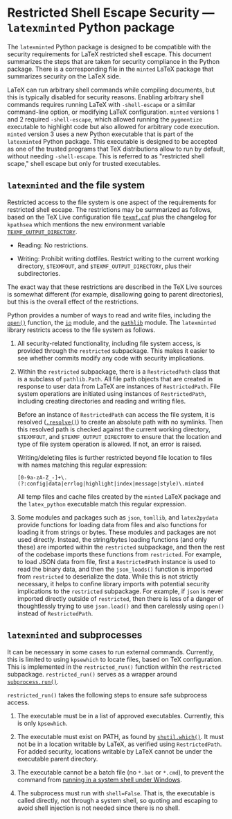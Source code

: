 # Restricted Shell Escape Security — `latexminted` Python package

The `latexminted` Python package is designed to be compatible with the
security requirements for LaTeX restricted shell escape.  This document
summarizes the steps that are taken for security compliance in the Python
package.  There is a corresponding file in the `minted` LaTeX package that
summarizes security on the LaTeX side.

LaTeX can run arbitrary shell commands while compiling documents, but this is
typically disabled for security reasons.  Enabling arbitrary shell commands
requires running LaTeX with `-shell-escape` or a similar command-line option,
or modifying LaTeX configuration.  `minted` versions 1 and 2 required
`-shell-escape`, which allowed running the `pygmentize` executable to
highlight code but also allowed for arbitrary code execution.  `minted`
version 3 uses a new Python executable that is part of the `latexminted`
Python package.  This executable is designed to be accepted as one of the
trusted programs that TeX distributions allow to run by default, without
needing `-shell-escape`.  This is referred to as "restricted shell scape,"
shell escape but only for trusted executables.


## `latexminted` and the file system

Restricted access to the file system is one aspect of the requirements for
restricted shell escape.  The restrictions may be summarized as follows, based on the TeX Live configuration file
[`texmf.cnf`](https://tug.org/svn/texlive/trunk/Build/source/texk/kpathsea/texmf.cnf?revision=70942&view=markup#l634)
plus the changelog for `kpathsea` which mentions the new environment
variable
[`TEXMF_OUTPUT_DIRECTORY`](https://www.tug.org/svn/texlive/trunk/Build/source/texk/kpathsea/NEWS?view=markup).

  * Reading:  No restrictions.

  * Writing:  Prohibit writing dotfiles.  Restrict writing to the current
    working directory, `$TEXMFOUT`, and `$TEXMF_OUTPUT_DIRECTORY`, plus their
    subdirectories.

The exact way that these restrictions are described in the TeX Live sources is
somewhat different (for example, disallowing going to parent directories), but
this is the overall effect of the restrictions.

Python provides a number of ways to read and write files, including the
[`open()`](https://docs.python.org/3/library/functions.html#open) function,
the [`io`](https://docs.python.org/3/library/io.html) module, and the
[`pathlib`](https://docs.python.org/3/library/pathlib.html) module.  The
`latexminted` library restricts access to the file system as follows.

1.  All security-related functionality, including file system access, is
    provided through the `restricted` subpackage.  This makes it easier to see
    whether commits modify any code with security implications.

2.  Within the `restricted` subpackage, there is a `RestrictedPath` class that
    is a subclass of `pathlib.Path`.  All file path objects that are created
    in response to user data from LaTeX are instances of `RestrictedPath`.
    File system operations are initiated using instances of `RestrictedPath`,
    including creating directories and reading and writing files.

    Before an instance of `RestrictedPath` can access the file system, it is
    resolved
    ([`.resolve()`](https://docs.python.org/3/library/pathlib.html#pathlib.Path.resolve))
    to create an absolute path with no symlinks.  Then this resolved path is
    checked against the current working directory, `$TEXMFOUT`,
    and `$TEXMF_OUTPUT_DIRECTORY` to ensure that the location and type of
    file system operation is allowed.  If not, an error is raised.

    Writing/deleting files is further restricted beyond file location to files
    with names matching this regular expression:
    ```
    [0-9a-zA-Z_-]+\.(?:config|data|errlog|highlight|index|message|style)\.minted
    ```
    All temp files and cache files created by the `minted` LaTeX package and
    the `latex_python` executable match this regular expression.

3.  Some modules and packages such as `json`, `tomllib`, and `latex2pydata`
    provide functions for loading data from files and also functions for
    loading it from strings or bytes.  These modules and packages are not used
    directly.  Instead, the string/bytes loading functions (and only these)
    are imported within the `restricted` subpackage, and then the rest of the
    codebase imports these functions from `restricted`.  For example, to load
    JSON data from file, first a `RestrictedPath` instance is used to read the
    binary data, and then the `json_loads()` function is imported from
    `restricted` to deserialize the data.  While this is not strictly
    necessary, it helps to confine library imports with potential security
    implications to the `restricted` subpackage.  For example, if `json` is
    never imported directly outside of `restricted`, then there is less of a
    danger of thoughtlessly trying to use `json.load()` and then carelessly
    using `open()` instead of `RestrictedPath`.


## `latexminted` and subprocesses

It can be necessary in some cases to run external commands.  Currently, this is
limited to using `kpsewhich` to locate files, based on TeX configuration.
This is implemented in the `restricted_run()` function within the `restricted`
subpackage.  `restricted_run()` serves as a wrapper around
[`subprocess.run()`](https://docs.python.org/3/library/subprocess.html#subprocess.run).

`restricted_run()` takes the following steps to ensure safe subprocess access.

1.  The executable must be in a list of approved executables.  Currently, this
    is only `kpsewhich`.

2.  The executable must exist on PATH, as found by
    [`shutil.which()`](https://docs.python.org/3/library/shutil.html#shutil.which).
    It must not be in a location writable by LaTeX, as verified using
    `RestrictedPath`.  For added security, locations writable by LaTeX cannot
    be under the executable parent directory.

3.  The executable cannot be a batch file (no `*.bat` or `*.cmd`), to prevent
    the command from
    [running in a system shell under Windows](https://docs.python.org/3/library/subprocess.html#security-considerations).

4.  The subprocess must run with `shell=False`.  That is, the executable is
    called directly, not through a system shell, so quoting and escaping to
    avoid shell injection is not needed since there is no shell.
